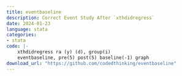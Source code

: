 ```yaml
---
title: eventbaseline
description: Correct Event Study After `xthdidregress`
date: 2024-01-23
language: stata
categories:
- stata
code: |-
    xthdidregress ra (y) (d), group(i)
    eventbaseline, pre(5) post(5) baseline(-1) graph
download_url: "https://github.com/codedthinking/eventbaseline"
---
```

